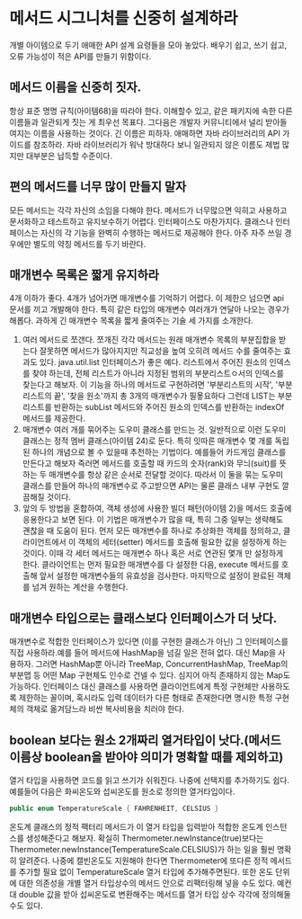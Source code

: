 # 메서드 시그니처를 신중히 설계하라
개별 아이템으로 두기 애매한 API 설계 요령들을 모아 놓았다. 배우기 쉽고, 쓰기 쉽고, 오류 가능성이 적은 API를 만들기 위함이다.
## 메서드 이름을 신중히 짓자.
항상 표준 명명 규칙(아이템68)을 따라야 한다. 이해할수 있고, 같은 패키지에 속한 다른 이름들과 일관되게 짓는 게 최우선 목표다. 그다음은 개발자 커뮤니티에서 널리 받아들여지는 이름을 사용하는 것이다. 긴 이름은 피하자. 애매하면 자바 라이브러리의 API 가이드를 참조하라. 자바 라이브러리가 워낙 방대하다 보니 일관되지 않은 이름도 제법 많지만 대부분은 납득할 수준이다.
## 편의 메서드를 너무 많이 만들지 말자
모든 메서드는 각각 자신의 소임을 다해야 한다. 메서드가 너무많으면 익히고 사용하고 문서화하고 테스트하고 유지보수하기 어렵다. 인터페이스도 마찬가지다. 클래스나 인터페이스는 자신의 각 기능을 완벽히 수행하는 메서드로 제공해야 한다. 아주 자주 쓰일 경우에만 별도의 약칭 메서드를 두기 바란다.
## 매개변수 목록은 짧게 유지하라
4개 이하가 좋다. 4개가 넘어가면 매개변수를 기억하기 어렵다. 이 제한으 넘으면 api 문서를 끼고 개발해야 한다. 특히 같은 타입의 매개변수 여러개가 연달아 나오는 경우가 해롭다. 과하게 긴 매개변수 목록을 짧게 줄여주는 기술 세 가지를 소개한다.
1. 여러 메서드로 쪼갠다. 쪼개진 각각 메서드는 원래 매개변수 목록의 부분집합을 받는다 잘못하면 메서드가 많아지지만 직교성을 높여 오히려 메서드 수를 줄여주는 효과도 있다. java.util.list 인터페이스가 좋은 예다. 리스트에서 주어진 원소의 인덱스를 찾야 하는데, 전체 리스트가 아니라 지정된 범위의 부분리스트ㅇ서의 인덱스를 찾는다고 해보자. 이 기능을 하나의 메서드로 구현하려면 '부분리스트의 시작', '부분리스트의 끝', '찾을 원소'까지 총 3개의 매개변수가 필욯요하다 그런데 LIST는 부분리스트를 반환하는 subList 메서드와 주어진 원소의 인덱스를 반환하는 indexOf 메서드를  제공한다.
2. 매개변수 여러 개를 묶어주는 도우미 클래스를 만드는 것. 일반적으로 이런 도우미 클래스는 정적 멤버 클래스(아이템 24)로 둔다. 특히 잇따른 매개변수 몇 개를 독립된 하나의 개념으로 볼 수 있을때 추천하는 기법이다. 예를들어 카드게임 클래스를 만든다고 해보자 즉러면 메서드를 호출할 때 카드의 숫자(rank)와 무늬(suit)를 뜻하는 두 매개변수를 항상 같은 순서로 전달할 것이다. 따라서 이 둘을 묶는 도우미 클래스를 만들어 하나의 매개변수로 주고받으면 API는 물론 클래스 내부 구현도 깔끔해질 것이다.
3. 앞의 두 방법을 혼합하여, 객체 생성에 사용한 빌더 패턴(아이템 2)을 메서드 호출에 응용한다고 보면 된다. 이 기법은 매개변수가 많을 때, 특히 그중 일부는 생략해도 괜찮을 때 도움이 된다. 먼저 모든 매개변수를 하나로 추상화한 객체를 정의하고, 클라이언트에서 이 객체의 세터(setter) 메서드를 호출해 필요한 값을 설정하게 하는 것이다. 이때 각 세터 메서드는 매개변수 하나 혹은 서로 연관된 몇개 만 설정하게 한다. 클라이언트는 먼저 필요한 매개변수를 다 설정한 다음, execute 메서드를 호출해 앞서 설정한 매개변수들의 유효성을 검사한다. 마지막으로 설정이 완료된 객체를 넘겨 원하는 계산을 수행한다.
## 매개변수 타입으로는 클래스보다 인터페이스가 더 낫다.
매개변수로 적합한 인터페이스가 있다면 (이를 구현한 클래스가 아닌) 그 인터페이스를 직접 사용하라.예를 들어 메서드에 HashMap을 넘길 일은 전혀 없다. 대신 Map을 사용하자. 그러면 HashMap뿐 아니라 TreeMap, ConcurrentHashMap, TreeMap의 부분맵 등 어떤 Map 구현체도 인수로 건넬 수 있다. 심지어 아직 존재하지 않는 Map도 가능하다. 인터페이스 대신 클래스를 사용하면 클라이언트에게 특정 구현체만 사용하도록 제한하는 꼴이며, 혹시라도 입력 데이터가 다른 형태로 존재한다면 명시한 특정 구현체의 객체로 옮겨담느라 비싼 복사비용을 치러야 한다.
## boolean 보다는 원소 2개짜리 열거타입이 낫다.(메서드 이름상 boolean을 받아야 의미가 명확할 때를 제외하고)
열거 타입을 사용하면 코드를 읽고 쓰기가 쉬워진다. 나중에 선택지를 추가하기도 쉽다. 예를들어 다음은 화씨온도와 섭씨온도를 원소로 정의한 열거타입이다.
```java
public enum TemperatureScale { FAHRENHEIT, CELSIUS }
```
온도계 클래스의 정적 팩터리 메서드가 이 열거 타입을 입력받아 적합한 온도계 인스턴스를 생성해준다고 해보자. 확실히 Thermometer.newInstance(true)보다는 Thermometer.newInstance(TemperatureScale.CELSIUS)가 하는 일을 훨씬 명확히 알려준다. 나중에 캘빈온도도 지원해야 한다면 Thermometer에 또다른 정적 메서드를 추가할 필요 없이 TemperatureScale 열거 타입에 추가해주면된다. 또한 온도 단위에 대한 의존성을 개별 열거 타입상수의 메서드 안으로 리팩터링해 넣을 수도 있다. 예컨대 double 값을 받아 섭씨온도로 변환해주는 메서드를 열거 타입 상수 각각에 정의해둘 수도 있다.